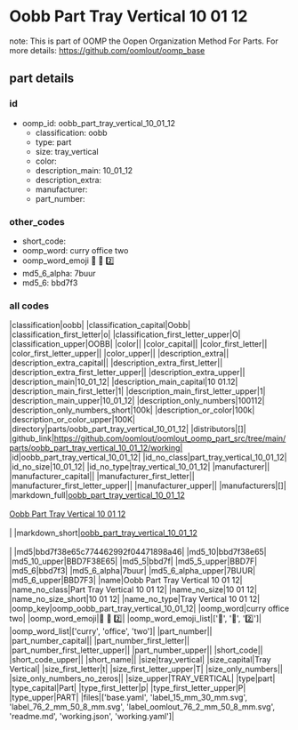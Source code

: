 # Oobb Part Tray Vertical 10 01 12  

note: This is part of OOMP the Oopen Organization Method For Parts. For more details: https://github.com/oomlout/oomp_base

##  part details





### id
* oomp_id: oobb_part_tray_vertical_10_01_12
  * classification: oobb
  * type: part
  * size: tray_vertical
  * color: 
  * description_main: 10_01_12
  * description_extra: 
  * manufacturer: 
  * part_number: 

### other_codes
* short_code: 
* oomp_word: curry office two
* oomp_word_emoji :curry: :office: :two:
* md5_6_alpha: 7buur
* md5_6: bbd7f3

### all codes 
|classification|oobb|
|classification_capital|Oobb|
|classification_first_letter|o|
|classification_first_letter_upper|O|
|classification_upper|OOBB|
|color||
|color_capital||
|color_first_letter||
|color_first_letter_upper||
|color_upper||
|description_extra||
|description_extra_capital||
|description_extra_first_letter||
|description_extra_first_letter_upper||
|description_extra_upper||
|description_main|10_01_12|
|description_main_capital|10 01.12|
|description_main_first_letter|1|
|description_main_first_letter_upper|1|
|description_main_upper|10_01_12|
|description_only_numbers|100112|
|description_only_numbers_short|100k|
|description_or_color|100k|
|description_or_color_upper|100K|
|directory|parts/oobb_part_tray_vertical_10_01_12|
|distributors|[]|
|github_link|https://github.com/oomlout/oomlout_oomp_part_src/tree/main/parts/oobb_part_tray_vertical_10_01_12/working|
|id|oobb_part_tray_vertical_10_01_12|
|id_no_class|part_tray_vertical_10_01_12|
|id_no_size|10_01_12|
|id_no_type|tray_vertical_10_01_12|
|manufacturer||
|manufacturer_capital||
|manufacturer_first_letter||
|manufacturer_first_letter_upper||
|manufacturer_upper||
|manufacturers|[]|
|markdown_full|[oobb_part_tray_vertical_10_01_12](https://github.com/oomlout/oomlout_oomp_part_src/tree/main/parts/oobb_part_tray_vertical_10_01_12/working)<br>[](https://github.com/oomlout/oomlout_oomp_part_src/tree/main/parts/oobb_part_tray_vertical_10_01_12/working)<br>[Oobb Part Tray Vertical 10 01 12](https://github.com/oomlout/oomlout_oomp_part_src/tree/main/parts/oobb_part_tray_vertical_10_01_12/working)<br><br>|
|markdown_short|[oobb_part_tray_vertical_10_01_12](https://github.com/oomlout/oomlout_oomp_part_src/tree/main/parts/oobb_part_tray_vertical_10_01_12/working)<br><br>|
|md5|bbd7f38e65c774462992f04471898a46|
|md5_10|bbd7f38e65|
|md5_10_upper|BBD7F38E65|
|md5_5|bbd7f|
|md5_5_upper|BBD7F|
|md5_6|bbd7f3|
|md5_6_alpha|7buur|
|md5_6_alpha_upper|7BUUR|
|md5_6_upper|BBD7F3|
|name|Oobb Part Tray Vertical 10 01 12|
|name_no_class|Part Tray Vertical 10 01 12|
|name_no_size|10 01 12|
|name_no_size_short|10 01 12|
|name_no_type|Tray Vertical 10 01 12|
|oomp_key|oomp_oobb_part_tray_vertical_10_01_12|
|oomp_word|curry office two|
|oomp_word_emoji|:curry: :office: :two:|
|oomp_word_emoji_list|[':curry:', ':office:', ':two:']|
|oomp_word_list|['curry', 'office', 'two']|
|part_number||
|part_number_capital||
|part_number_first_letter||
|part_number_first_letter_upper||
|part_number_upper||
|short_code||
|short_code_upper||
|short_name||
|size|tray_vertical|
|size_capital|Tray Vertical|
|size_first_letter|t|
|size_first_letter_upper|T|
|size_only_numbers||
|size_only_numbers_no_zeros||
|size_upper|TRAY_VERTICAL|
|type|part|
|type_capital|Part|
|type_first_letter|p|
|type_first_letter_upper|P|
|type_upper|PART|
|files|['base.yaml', 'label_15_mm_30_mm.svg', 'label_76_2_mm_50_8_mm.svg', 'label_oomlout_76_2_mm_50_8_mm.svg', 'readme.md', 'working.json', 'working.yaml']|
